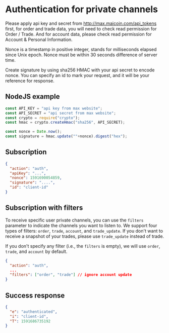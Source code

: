 # Authentication for private channels

Please apply api key and secret from http://max.maicoin.com/api_tokens first, for order and trade data, you will need to check read permission for Order / Trade. And for account data, please check read permission for Account & Personal Information.

Nonce is a timestamp in positive integer, stands for milliseconds elapsed since Unix epoch. Nonce must be within 30 seconds difference of server time.

Create signature by using sha256 HMAC with your api secret to encode nonce.
You can specify an id to mark your request, and it will be your reference for response.

## NodeJS example
```javascript
const API_KEY = "api key from max website";
const API_SECRET = "api secret from max website";
const crypto = require("crypto");
const hmac = crypto.createHmac("sha256", API_SECRET);

const nonce = Date.now();
const signature = hmac.update(""+nonce).digest("hex");
```

## Subscription
```json
{
  "action": "auth",
  "apiKey": "...",
  "nonce": 1591690054859,
  "signature": "....",
  "id": "client-id"
}
```

## Subscription with filters

To receive specific user private channels, you can use the `filters` parameter to indicate the channels you want to listen to. We support four types of filters: `order`, `trade`, `account`, and `trade_update`. If you don't want to receive a snapshot of your trades, please use `trade_update` instead of trade.

If you don't specify any filter (i.e., the `filters` is empty), we will use `order`, `trade`, and `account` by default.

```json
{
  "action": "auth",
  ...
  "filters": ["order", "trade"] // ignore account update
}
```

## Success response
```json
{
  "e": "authenticated",
  "i": "client-id",
  "T": 1591686735192
}
```
